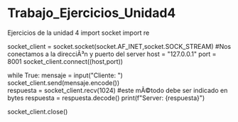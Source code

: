 # Trabajo_Ejercicios_Unidad4
Ejercicios de la unidad 4
import socket
import re

socket_client = socket.socket(socket.AF_INET,socket.SOCK_STREAM)
#Nos conectamos a la direcciÃ³n y puerto del server
host = "127.0.0.1"
port = 8001
socket_client.connect((host,port))

while True: 
    mensaje = input("Cliente: ")           
    socket_client.send(mensaje.encode())        
    respuesta = socket_client.recv(1024) #este mÃ©todo debe ser indicado en bytes
    respuesta = respuesta.decode()
    print(f"Server: {respuesta}")

socket_client.close()
